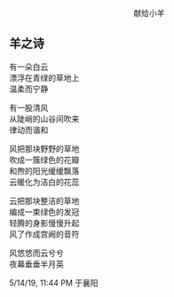 <p align="center">献给小羊</p>

## 羊之诗

有一朵白云\
漂浮在青绿的草地上\
温柔而宁静

有一股清风\
从陡峭的山谷间吹来\
律动而谐和

风把那块野野的草地\
吹成一簇绿色的花瓣\
和煦的阳光缓缓飘落\
云暖化为洁白的花蕊

云把那块整洁的草地\
编成一束绿色的发冠\
轻腾的身影慢慢升起\
风了作成宫阙的音符

风悠悠而云兮兮\
夜幕垂垂半月英

5/14/19, 11:44 PM 于襄阳
